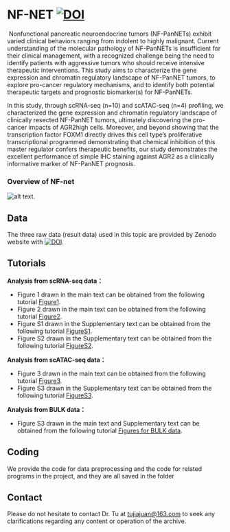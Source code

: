 # NF-NET [![DOI](https://zenodo.org/badge/DOI/10.5281/zenodo.12539609.svg)](https://doi.org/10.5281/zenodo.12539609)

 Nonfunctional pancreatic neuroendocrine tumors (NF-PanNETs) exhibit varied clinical behaviors ranging from indolent to highly malignant. Current understanding of the molecular pathology of NF-PanNETs is insufficient for their clinical management, with a recognized challenge being the need to identify patients with aggressive tumors who should receive intensive therapeutic interventions. This study aims to characterize the gene expression and chromatin regulatory landscape of NF-PanNET tumors, to explore pro-cancer regulatory mechanisms, and to identify both potential therapeutic targets and prognostic biomarker(s) for NF-PanNETs.

In this study, through scRNA-seq (n=10) and scATAC-seq (n=4) profiling, we characterized the gene expression and chromatin regulatory landscape of clinically resected NF-PanNET tumors, ultimately discovering the pro-cancer impacts of AGR2high cells. Moreover, and beyond showing that the transcription factor FOXM1 directly drives this cell type’s proliferative transcriptional programmed demonstrating that chemical inhibition of this master regulator confers therapeutic benefits, our study demonstrates the excellent performance of simple IHC staining against AGR2 as a clinically informative marker of NF-PanNET prognosis.

### Overview of NF-net
![alt
text](https://github.com/TJJjiajuan/NF-NET/blob/main/Doc/Main.png?raw=true).

##  Data
The three raw data (result data) used in this topic are provided by Zenodo website with [![DOI](https://zenodo.org/badge/DOI/10.5281/zenodo.12539609.svg)](https://doi.org/10.5281/zenodo.12539609).

## Tutorials
**Analysis from scRNA-seq data：**
- Figure 1 drawn in the main text can be obtained from the following tutorial [Figure1](https://htmlpreview.github.io/?https://github.com/TJJjiajuan/NF-NET/blob/main/Tutorials/NFPanNET_scRNAseq_Figure1.html).
- Figure 2 drawn in the main text can be obtained from the following tutorial [Figure2](https://htmlpreview.github.io/?https://github.com/TJJjiajuan/NF-NET/blob/main/Tutorials/NFPanNET_scRNAseq_Figure2.html).
- Figure S1 drawn in the Supplementary text can be obtained from the following tutorial [FigureS1](https://htmlpreview.github.io/?https://github.com/TJJjiajuan/NF-NET/blob/main/Tutorials/NFPanNET_scRNAseq_Supp_Figure1.html).
- Figure S2 drawn in the Supplementary text can be obtained from the following tutorial [FigureS2](https://htmlpreview.github.io/?https://github.com/TJJjiajuan/NF-NET/blob/main/Tutorials/NFPanNET_scRNAseq_Supp_Figure2.html).

**Analysis from scATAC-seq data：**
- Figure 3 drawn in the main text can be obtained from the following tutorial [Figure3](https://htmlpreview.github.io/?https://github.com/TJJjiajuan/NF-NET/blob/main/Tutorials/NFPanNET_scATACseq_Figure3.html).
- Figure S3 drawn in the Supplementary text can be obtained from the following tutorial [FigureS3](https://htmlpreview.github.io/?https://github.com/TJJjiajuan/NF-NET/blob/main/Tutorials/NFPanNET_scATACseq_Supp_Figure3.html).

**Analysis from BULK data：**
- Figure S3 drawn in the main text and Supplementary text can be obtained from the following tutorial [Figures for BULK data](https://htmlpreview.github.io/?https://github.com/TJJjiajuan/NF-NET/blob/main/Tutorials/NFPanNET_BULK_analysis.html).


## Coding
We provide the code for data preprocessing and the code for related programs in the project, and they are all saved in the folder

##  Contact
Please do not hesitate to contact Dr. Tu at tujiajuan@163.com to seek any clarifications regarding any content or operation of the archive.

